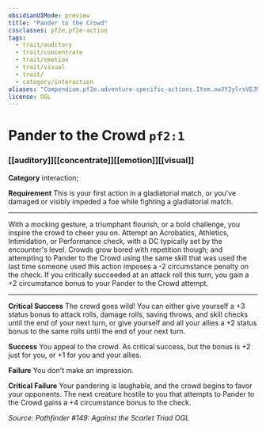 ```yaml
---
obsidianUIMode: preview
title: "Pander to the Crowd"
cssclasses: pf2e,pf2e-action
tags:
  - trait/auditory
  - trait/concentrate
  - trait/emotion
  - trait/visual
  - trait/
  - category/interaction
aliases: "Compendium.pf2e.adventure-specific-actions.Item.awJY2ylrsVEJNTFi"
license: OGL
---
```

# Pander to the Crowd `pf2:1`

### [[auditory]][[concentrate]][[emotion]][[visual]]

**Category** interaction; 




**Requirement** This is your first action in a gladiatorial match, or you've damaged or visibly impeded a foe while fighting a gladiatorial match.

* * *

With a mocking gesture, a triumphant flourish, or a bold challenge, you inspire the crowd to cheer you on. Attempt an Acrobatics, Athletics, Intimidation, or Performance check, with a DC typically set by the encounter's level. Crowds grow bored with repetition though; and attempting to Pander to the Crowd using the same skill that was used the last time someone used this action imposes a -2 circumstance penalty on the check. If you critically succeeded at an attack roll this turn, you gain a +2 circumstance bonus to your Pander to the Crowd attempt.

* * *

**Critical Success** The crowd goes wild! You can either give yourself a +3 status bonus to attack rolls, damage rolls, saving throws, and skill checks until the end of your next turn, or give yourself and all your allies a +2 status bonus to the same rolls until the end of your next turn.

**Success** You appeal to the crowd. As critical success, but the bonus is +2 just for you, or +1 for you and your allies.

**Failure** You don't make an impression.

**Critical Failure** Your pandering is laughable, and the crowd begins to favor your opponents. The next creature hostile to you that attempts to Pander to the Crowd gains a +4 circumstance bonus to the check.

*Source: Pathfinder #149: Against the Scarlet Triad*
*OGL*